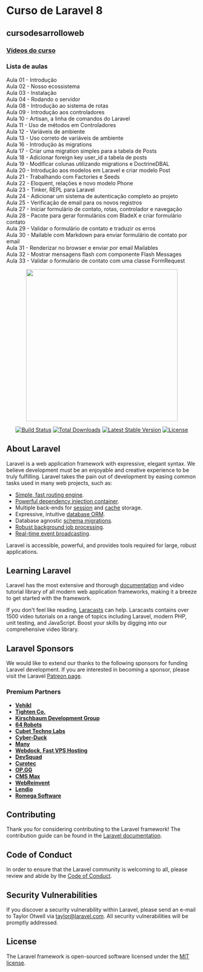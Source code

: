# Curso de Laravel 8
## cursodesarrolloweb

### [Vídeos do curso](https://www.youtube.com/watch?v=75FYScxTBiY&list=PLd3a4dr8oUsDAjQa8T0eKSyOxUCoiMVxO)

### Lista de aulas  

Aula 01 - Introdução  
Aula 02 - Nosso ecossistema  
Aula 03 - Instalação  
Aula 04 - Rodando o servidor  
Aula 08 - Introdução ao sistema de rotas  
Aula 09 - Introdução aos controladores  
Aula 10 - Artisan, a linha de comandos do Laravel  
Aula 11 - Uso de métodos em Controladores  
Aula 12 - Variáveis de ambiente  
Aula 13 - Uso correto de variáveis de ambiente  
Aula 16 - Introdução às migrations  
Aula 17 - Criar uma migration simples para a tabela de Posts  
Aula 18 - Adicionar foreign key user_id a tabela de posts  
Aula 19 - Modificar colunas utilizando migrations e DoctrineDBAL  
Aula 20 - Introdução aos modelos em Laravel e criar modelo Post  
Aula 21 - Trabalhando com Factories e Seeds  
Aula 22 - Eloquent, relações e novo modelo Phone  
Aula 23 - Tinker, REPL para Laravel  
Aula 24 - Adicionar um sistema de autenticação completo ao projeto  
Aula 25 - Verificação de email para os novos registros  
Aula 27 - Iniciar formulário de contato, rotas, controlador e navegação  
Aula 28 - Pacote para gerar formulários com BladeX e criar formulário contato  
Aula 29 - Validar o formulário de contato e traduzir os erros  
Aula 30 - Mailable com Markdown para enviar formulário de contato por email  
Aula 31 - Renderizar no browser e enviar por email Mailables  
Aula 32 - Mostrar mensagens flash com componente Flash Messages  
Aula 33 - Validar o formulário de contato com uma classe FormRequest  

<p align="center"><a href="https://laravel.com" target="_blank"><img src="https://raw.githubusercontent.com/laravel/art/master/logo-lockup/5%20SVG/2%20CMYK/1%20Full%20Color/laravel-logolockup-cmyk-red.svg" width="400"></a></p>

<p align="center">
<a href="https://travis-ci.org/laravel/framework"><img src="https://travis-ci.org/laravel/framework.svg" alt="Build Status"></a>
<a href="https://packagist.org/packages/laravel/framework"><img src="https://img.shields.io/packagist/dt/laravel/framework" alt="Total Downloads"></a>
<a href="https://packagist.org/packages/laravel/framework"><img src="https://img.shields.io/packagist/v/laravel/framework" alt="Latest Stable Version"></a>
<a href="https://packagist.org/packages/laravel/framework"><img src="https://img.shields.io/packagist/l/laravel/framework" alt="License"></a>
</p>

## About Laravel

Laravel is a web application framework with expressive, elegant syntax. We believe development must be an enjoyable and creative experience to be truly fulfilling. Laravel takes the pain out of development by easing common tasks used in many web projects, such as:

- [Simple, fast routing engine](https://laravel.com/docs/routing).
- [Powerful dependency injection container](https://laravel.com/docs/container).
- Multiple back-ends for [session](https://laravel.com/docs/session) and [cache](https://laravel.com/docs/cache) storage.
- Expressive, intuitive [database ORM](https://laravel.com/docs/eloquent).
- Database agnostic [schema migrations](https://laravel.com/docs/migrations).
- [Robust background job processing](https://laravel.com/docs/queues).
- [Real-time event broadcasting](https://laravel.com/docs/broadcasting).

Laravel is accessible, powerful, and provides tools required for large, robust applications.

## Learning Laravel

Laravel has the most extensive and thorough [documentation](https://laravel.com/docs) and video tutorial library of all modern web application frameworks, making it a breeze to get started with the framework.

If you don't feel like reading, [Laracasts](https://laracasts.com) can help. Laracasts contains over 1500 video tutorials on a range of topics including Laravel, modern PHP, unit testing, and JavaScript. Boost your skills by digging into our comprehensive video library.

## Laravel Sponsors

We would like to extend our thanks to the following sponsors for funding Laravel development. If you are interested in becoming a sponsor, please visit the Laravel [Patreon page](https://patreon.com/taylorotwell).

### Premium Partners

- **[Vehikl](https://vehikl.com/)**
- **[Tighten Co.](https://tighten.co)**
- **[Kirschbaum Development Group](https://kirschbaumdevelopment.com)**
- **[64 Robots](https://64robots.com)**
- **[Cubet Techno Labs](https://cubettech.com)**
- **[Cyber-Duck](https://cyber-duck.co.uk)**
- **[Many](https://www.many.co.uk)**
- **[Webdock, Fast VPS Hosting](https://www.webdock.io/en)**
- **[DevSquad](https://devsquad.com)**
- **[Curotec](https://www.curotec.com/services/technologies/laravel/)**
- **[OP.GG](https://op.gg)**
- **[CMS Max](https://www.cmsmax.com/)**
- **[WebReinvent](https://webreinvent.com/?utm_source=laravel&utm_medium=github&utm_campaign=patreon-sponsors)**
- **[Lendio](https://lendio.com)**
- **[Romega Software](https://romegasoftware.com)**

## Contributing

Thank you for considering contributing to the Laravel framework! The contribution guide can be found in the [Laravel documentation](https://laravel.com/docs/contributions).

## Code of Conduct

In order to ensure that the Laravel community is welcoming to all, please review and abide by the [Code of Conduct](https://laravel.com/docs/contributions#code-of-conduct).

## Security Vulnerabilities

If you discover a security vulnerability within Laravel, please send an e-mail to Taylor Otwell via [taylor@laravel.com](mailto:taylor@laravel.com). All security vulnerabilities will be promptly addressed.

## License

The Laravel framework is open-sourced software licensed under the [MIT license](https://opensource.org/licenses/MIT).
